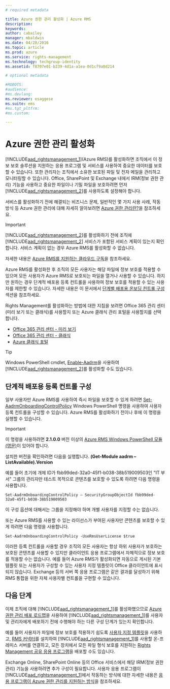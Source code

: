 ```yaml
---
# required metadata

title: Azure 권한 관리 활성화 | Azure RMS
description:
keywords:
author: cabailey
manager: mbaldwin
ms.date: 04/28/2016
ms.topic: article
ms.prod: azure
ms.service: rights-management
ms.technology: techgroup-identity
ms.assetid: f8707e01-b239-4d1a-a1ea-0d1cf9a8d214

# optional metadata

#ROBOTS:
#audience:
#ms.devlang:
ms.reviewer: esaggese
ms.suite: ems
#ms.tgt_pltfrm:
#ms.custom:

---
```


# Azure 권한 관리 활성화
[!INCLUDE[aad_rightsmanagement_1](../includes/aad_rightsmanagement_1_md.md)](Azure RMS)를 활성화하면 조직에서 이 정보 보호 솔루션을 지원하는 응용 프로그램 및 서비스를 사용하여 중요한 데이터를 보호할 수 있습니다. 또한 관리자는 조직에서 소유한 보호된 파일 및 전자 메일을 관리하고 모니터링할 수 있습니다. Office, SharePoint 및 Exchange 내에서 IRM(정보 권한 관리) 기능을 사용하고 중요한 파일이나 기밀 파일을 보호하려면 먼저 [!INCLUDE[aad_rightsmanagement_2](../includes/aad_rightsmanagement_2_md.md)]를 사용하도록 설정해야 합니다.

서비스를 활성화하기 전에 해결되는 비즈니스 문제, 일반적인 몇 가지 사용 사례, 작동 방식 등 Azure 권한 관리에 대해 자세히 알아보려면 [Azure 권한 관리란?](../understand-explore/what-is-azure-rms.md)을 참조하세요.

> [!IMPORTANT]
> [!INCLUDE[aad_rightsmanagement_2](../includes/aad_rightsmanagement_2_md.md)]를 활성화하기 전에 조직에 [!INCLUDE[aad_rightsmanagement_2](../includes/aad_rightsmanagement_2_md.md)] 서비스가 포함된 서비스 계획이 있는지 확인합니다. 서비스 계획이 없는 경우 Azure RMS를 활성화할 수 없습니다.
>
> 자세한 내용은 [Azure RMS를 지원하는 클라우드 구독](../get-started/requirements-subscriptions.md)을 참조하세요.

Azure RMS를 활성화한 후 조직의 모든 사용자는 해당 파일에 정보 보호를 적용할 수 있으며 모든 사용자가 Azure RMS로 보호되는 파일을 열거나 사용할 수 있습니다. 하지만 원하는 경우 단계적 배포용 등록 컨트롤을 사용하여 정보 보호를 적용할 수 있는 사용자를 제한할 수 있습니다. 자세한 내용은 이 문서에서 [단계별 배포용 온보딩 컨트롤 구성](#configuring-onboarding-controls-for-a-phased-deployment) 섹션을 참조하세요.

Rights Management를 활성화하는 방법에 대한 지침을 보려면 Office 365 관리 센터(미리 보기 또는 클래식)를 사용할지 또는 Azure 클래식 관리 포털을 사용할지를 선택합니다.


- [Office 365 관리 센터 - 미리 보기](activate-office365-preview.md)
- [Office 365 관리 센터 - 클래식](activate-office365-classic.md)
- [Azure 클래식 포털](activate-azure-classic.md)

> [!TIP]
> Windows PowerShell cmdlet, [Enable-Aadrm](http://msdn.microsoft.com/library/windowsazure/dn629412.aspx)을 사용하여 [!INCLUDE[aad_rightsmanagement_2](../includes/aad_rightsmanagement_2_md.md)]를 활성화할 수도 있습니다.

## 단계적 배포용 등록 컨트롤 구성
일부 사용자만 Azure RMS를 사용하여 즉시 파일을 보호할 수 있게 하려면 [Set-AadrmOnboardingControlPolicy](http://msdn.microsoft.com/library/azure/dn857521.aspx) Windows PowerShell 명령을 사용하여 사용자 등록 컨트롤을 구성할 수 있습니다. Azure RMS를 활성화하기 전이나 후에 이 명령을 실행할 수 있습니다.

> [!IMPORTANT]
> 이 명령을 사용하려면 **2.1.0.0** 버전 이상의 [Azure RMS Windows PowerShell 모듈(영문)](http://go.microsoft.com/fwlink/?LinkId=257721)이 있어야 합니다.
>
> 설치한 버전을 확인하려면 다음을 실행합니다. **(Get-Module aadrm –ListAvailable).Version**

예를 들어 초기에 개체 ID가 fbb99ded-32a0-45f1-b038-38b519009503인 "IT 부서" 그룹의 관리자만 테스트 목적으로 콘텐츠를 보호할 수 있도록 하려면 다음 명령을 사용합니다.

```
Set-AadrmOnboardingControlPolicy – SecurityGroupObjectId fbb99ded-32a0-45f1-b038-38b519009503
```
이 구성 옵션에 대해서는 그룹을 지정해야 하며 개별 사용자를 지정할 수는 없습니다.

또는 Azure RMS를 사용할 수 있는 라이선스가 부여된 사용자만 콘텐츠를 보호할 수 있게 하려면 다음 명령을 사용합니다.

```
Set-AadrmOnboardingControlPolicy -UseRmsUserLicense $true
```
이러한 등록 컨트롤을 사용할 경우 조직의 모든 사용자는 항상 하위 사용자가 보호하는 보호된 콘텐츠를 사용할 수 있지만 클라이언트 응용 프로그램에서 자체적으로 정보 보호를 적용할 수는 없습니다. 예를 들어 Azure RMS가 활성화되면 자동으로 게시된 기본 템플릿 또는 사용자가 구성할 수 있는 사용자 지정 템플릿이 Office 클라이언트에 표시되지 않습니다.  Exchange 등의 서버 쪽 응용 프로그램은 같은 결과를 달성하기 위해 RMS 통합을 위한 자체 사용자별 컨트롤을 구현할 수 있습니다.


## 다음 단계
이제 조직에 대해 [!INCLUDE[aad_rightsmanagement_1](../includes/aad_rightsmanagement_1_md.md)]를 활성화했으므로 [Azure 권한 관리 배포 로드맵](../plan-design/deployment-roadmap.md)을 사용하여 [!INCLUDE[aad_rightsmanagement_1](../includes/aad_rightsmanagement_1_md.md)]를 사용자 및 관리자에게 배포하기 전에 수행해야 하는 다른 구성 단계가 있는지 확인합니다. 

예를 들어 사용자가 파일에 정보 보호를 적용하기 쉽도록 [사용자 지정 템플릿](configure-custom-templates.md)을 사용하고, [RMS 커넥터](deploy-rms-connector.md)를 설치하여 [!INCLUDE[aad_rightsmanagement_1](../includes/aad_rightsmanagement_1_md.md)]를 사용할 온-프레미스 서버를 연결하고, 모든 장치에서 모든 파일 형식 보호를 지원하는 [Rights Management 공유 응용 프로그램](../rms-client/sharing-app-windows.md)을 배포할 수도 있습니다. 

Exchange Online, SharePoint Online 등의 Office 서비스에서 해당 IRM(정보 권한 관리) 기능을 사용하려면 추가 구성이 필요합니다. 
사용자 응용 프로그램이 [!INCLUDE[aad_rightsmanagement_1](../includes/aad_rightsmanagement_1_md.md)]에서 작동하는 방식에 대한 자세한 내용은 [응용 프로그램이 Azure 권한 관리를 지원하는 방식](../understand-explore/applications-support.md)을 참조하세요.



<!--HONumber=Apr16_HO3-->


